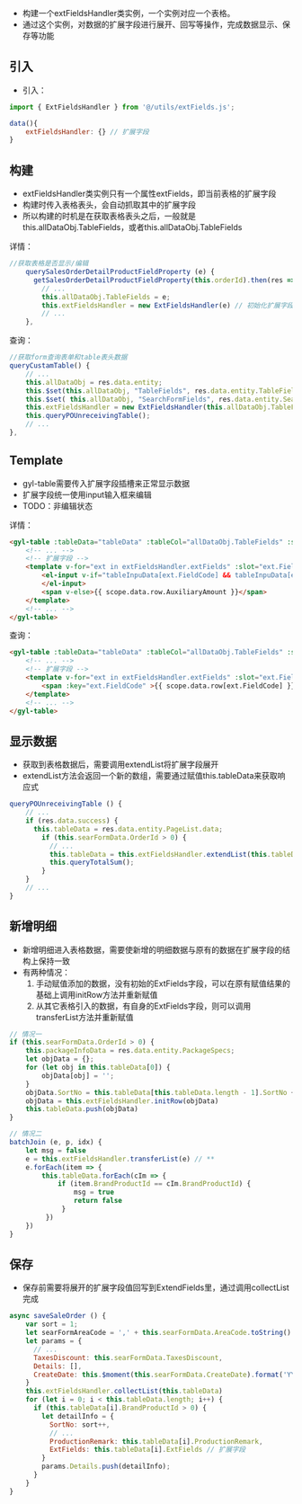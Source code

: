 - 构建一个extFieldsHandler类实例，一个实例对应一个表格。
- 通过这个实例，对数据的扩展字段进行展开、回写等操作，完成数据显示、保存等功能
## 引入
- 引入：
```js
import { ExtFieldsHandler } from '@/utils/extFields.js';

data(){
	extFieldsHandler: {} // 扩展字段
}
```

## 构建
- extFieldsHandler类实例只有一个属性extFields，即当前表格的扩展字段
- 构建时传入表格表头，会自动抓取其中的扩展字段
- 所以构建的时机是在获取表格表头之后，一般就是this.allDataObj.TableFields，或者this.allDataObj.TableFields

详情：
```js
//获取表格是否显示/编辑
    querySalesOrderDetailProductFieldProperty (e) {
      getSalesOrderDetailProductFieldProperty(this.orderId).then(res => {
        // ...
        this.allDataObj.TableFields = e;
        this.extFieldsHandler = new ExtFieldsHandler(e) // 初始化扩展字段
		// ...
    },
```

查询：
```js
//获取form查询表单和table表头数据
queryCustamTable() {
	// ...
	this.allDataObj = res.data.entity;
	this.$set(this.allDataObj, "TableFields", res.data.entity.TableFields );
	this.$set( this.allDataObj, "SearchFormFields", res.data.entity.SearchFormFields );
	this.extFieldsHandler = new ExtFieldsHandler(this.allDataObj.TableFields) // 初始化扩展字段
	this.queryPOUnreceivingTable();
	// ...
},
```

## Template
- gyl-table需要传入扩展字段插槽来正常显示数据
- 扩展字段统一使用input输入框来编辑
- TODO：非编辑状态

详情：
```html
<gyl-table :tableData="tableData" :tableCol="allDataObj.TableFields" :sortStatus="false" :checkedStatus="true" @updateSelectList="updateSelectList" :totalSum="totalSum" :totalStatus="true" :isSortable="false" class="orderInfo_table" ref="orderInfoTable">
	<!-- ... -->
	<!-- 扩展字段 -->
	<template v-for="ext in extFieldsHandler.extFields" :slot="ext.FieldCode" slot-scope="scope">
		<el-input v-if="tableInpuData[ext.FieldCode] && tableInpuData[ext.FieldCode].IsEdit" v-model="scope.data.row[ext.FieldCode]" class="tableCusInput" v-direction:a="{x: scope.index, y: scope.data.$index }">
		</el-input>
		<span v-else>{{ scope.data.row.AuxiliaryAmount }}</span>
	</template>
	<!-- ... -->
</gyl-table>
```

查询：
```HTML
<gyl-table :tableData="tableData" :tableCol="allDataObj.TableFields" :sortStatus="false" :checkedStatus="true" @updateSelectList="updateSelectList" :totalSum="totalSum" :totalStatus="true" :isSortable="false" class="orderInfo_table" ref="orderInfoTable">
	<!-- ... -->
	<!-- 扩展字段 -->
	<template v-for="ext in extFieldsHandler.extFields" :slot="ext.FieldCode" slot-scope="scope">
		<span :key="ext.FieldCode" >{{ scope.data.row[ext.FieldCode] }}</span>
	</template>
	<!-- ... -->
</gyl-table>
```

## 显示数据
- 获取到表格数据后，需要调用extendList将扩展字段展开
- extendList方法会返回一个新的数组，需要通过赋值this.tableData来获取响应式
```js
queryPOUnreceivingTable () {
	// ...
	if (res.data.success) {
	  this.tableData = res.data.entity.PageList.data;
        if (this.searFormData.OrderId > 0) {
		  // ...
          this.tableData = this.extFieldsHandler.extendList(this.tableData)
          this.queryTotalSum();
        }
	}
	// ...
}
```
## 新增明细
- 新增明细进入表格数据，需要使新增的明细数据与原有的数据在扩展字段的结构上保持一致
- 有两种情况：
	1. 手动赋值添加的数据，没有初始的ExtFields字段，可以在原有赋值结果的基础上调用initRow方法并重新赋值
	2. 从其它表格引入的数据，有自身的ExtFields字段，则可以调用transferList方法并重新赋值

```js
// 情况一
if (this.searFormData.OrderId > 0) {
	this.packageInfoData = res.data.entity.PackageSpecs;
	let objData = {};
	for (let obj in this.tableData[0]) {
		objData[obj] = '';
	}
	objData.SortNo = this.tableData[this.tableData.length - 1].SortNo + 1;
	objData = this.extFieldsHandler.initRow(objData) 
	this.tableData.push(objData)
}
```

```js
// 情况二
batchJoin (e, p, idx) {
	let msg = false
	e = this.extFieldsHandler.transferList(e) // **
	e.forEach(item => {
		this.tableData.forEach(cIm => {
			if (item.BrandProductId == cIm.BrandProductId) {
				msg = true
	            return false
		     }
	     })
	})
}
```
## 保存
- 保存前需要将展开的扩展字段值回写到ExtendFields里，通过调用collectList完成
```js
async saveSaleOrder () {
	var sort = 1;
    let searFormAreaCode = ',' + this.searFormData.AreaCode.toString() + ',';
    let params = {
	  // ...
      TaxesDiscount: this.searFormData.TaxesDiscount,
      Details: [],
      CreateDate: this.$moment(this.searFormData.CreateDate).format('YYYY-MM-DD'),
    }
    this.extFieldsHandler.collectList(this.tableData)
    for (let i = 0; i < this.tableData.length; i++) {
      if (this.tableData[i].BrandProductId > 0) {
        let detailInfo = {
          SortNo: sort++,
          // ...
          ProductionRemark: this.tableData[i].ProductionRemark,
          ExtFields: this.tableData[i].ExtFields // 扩展字段
        }
        params.Details.push(detailInfo);
      }
    }
}
```